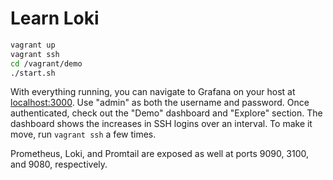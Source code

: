 # Learn Loki

```bash
vagrant up
vagrant ssh
cd /vagrant/demo
./start.sh
```

With everything running, you can navigate to Grafana on your host at [localhost:3000](localhost:3000).
Use "admin" as both the username and password.
Once authenticated, check out the "Demo" dashboard and "Explore" section.
The dashboard shows the increases in SSH logins over an interval.
To make it move, run `vagrant ssh` a few times.

Prometheus, Loki, and Promtail are exposed as well at ports 9090, 3100, and 9080, respectively.

